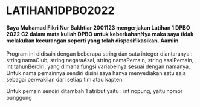 # LATIHAN1DPBO2022

#### Saya Muhamad Fikri Nur Bakhtiar 2001123 mengerjakan Latihan 1 DPBO 2022 C2 dalam mata kuliah DPBO untuk keberkahanNya maka saya tidak melakukan kecurangan seperti yang telah dispesifikasikan. Aamiin

Program ini didisain dengan beberapa string dan satu integer diantaranya :
string namaClub,
string negaraAsal,
string namaPemain,
string asalPemain,
int tahunBerdiri,
yang dimana fungsi variabelnya sesuai dengan namanya. Untuk nama pemainnya sendiri disini saya hanya menyediakan satu saja sebagai perwakilan dari setiap tim atau kapten.

Untuk pemain sendiri ditambah 1 atribut yaitu :
int nopung, yaitu nomor punggung
